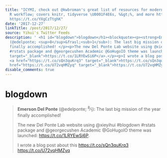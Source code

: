 ```yaml
---
title: "ICYMI, check out @kwbroman's great list of resources for modernizing your
  R workflow; covers knitr, tidyverse \U0001F4E6s, %&gt;%, and more https://t.co/23NddHEHQM
  https://t.co/YXgCzTtghK"
date: '2017-12-27'
linkTitle: /post/2017/12/27/
source: Yihui's Twitter Feeds
description: ' <h1 id="blogdown">blogdown</h1><blockquote><p><strong>Emerson Del Ponte</strong>
  (@edelponte; <sup>8</sup>&frasl;<sub>1</sub>): The last big mission of the year
  finally accomplished! </p><p>The new Del Ponte Lab website using @xieyihui #blogdown
  #rstats package and @georgecushen Academic @GoHugoIO theme was launched: <a href="https://t.co/1LRYEwSi6P"
  target="_blank">https://t.co/1LRYEwSi6P</a>.</p><p>I wrote a blog post about this
  <a href="https://t.co/sQn3quKrq3" target="_blank">https://t.co/sQn3quKrq3</a> <a
  href="https://t.co/U72vqHMZyq" target="_blank">https://t.co/U72vqHMZyq</a> <a ...'
disable_comments: true
---
```

 <h1 id="blogdown">blogdown</h1><blockquote><p><strong>Emerson Del Ponte</strong> (@edelponte; <sup>8</sup>&frasl;<sub>1</sub>): The last big mission of the year finally accomplished! </p><p>The new Del Ponte Lab website using @xieyihui #blogdown #rstats package and @georgecushen Academic @GoHugoIO theme was launched: <a href="https://t.co/1LRYEwSi6P" target="_blank">https://t.co/1LRYEwSi6P</a>.</p><p>I wrote a blog post about this <a href="https://t.co/sQn3quKrq3" target="_blank">https://t.co/sQn3quKrq3</a> <a href="https://t.co/U72vqHMZyq" target="_blank">https://t.co/U72vqHMZyq</a> <a ...